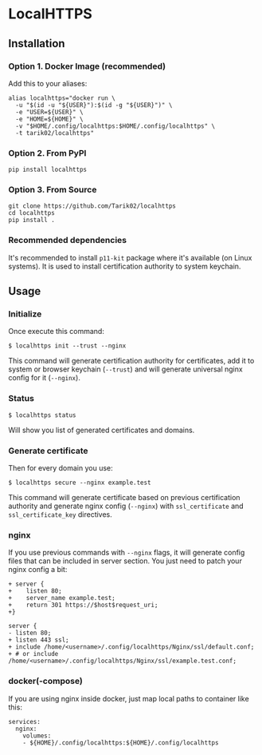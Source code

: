 # LocalHTTPS

## Installation

### Option 1. Docker Image (recommended)

Add this to your aliases:
```
alias localhttps="docker run \
  -u "$(id -u "${USER}"):$(id -g "${USER}")" \
  -e "USER=${USER}" \
  -e "HOME=${HOME}" \
  -v "$HOME/.config/localhttps:$HOME/.config/localhttps" \
  -t tarik02/localhttps"
```

### Option 2. From PyPI

```
pip install localhttps
```

### Option 3. From Source

```
git clone https://github.com/Tarik02/localhttps
cd localhttps
pip install .
```

### Recommended dependencies

It's recommended to install `p11-kit` package where it's available (on Linux systems). It is used to install certification authority to system keychain.

## Usage

### Initialize

Once execute this command:
```
$ localhttps init --trust --nginx
```

This command will generate certification authority for certificates, add it to system or browser keychain (`--trust`) and will generate universal nginx config for it (`--nginx`).


### Status

```
$ localhttps status
```

Will show you list of generated certificates and domains.


### Generate certificate

Then for every domain you use:
```
$ localhttps secure --nginx example.test
```

This command will generate certificate based on previous certification authority and generate nginx config (`--nginx`) with `ssl_certificate` and `ssl_certificate_key` directives.

### nginx

If you use previous commands with `--nginx` flags, it will generate config files that can be included in server section. You just need to patch your nginx config a bit:
```
+ server {
+    listen 80;
+    server_name example.test;
+    return 301 https://$host$request_uri;
+}

server {
- listen 80;
+ listen 443 ssl;
+ include /home/<username>/.config/localhttps/Nginx/ssl/default.conf;
+ # or include /home/<username>/.config/localhttps/Nginx/ssl/example.test.conf;
```

### docker(-compose)

If you are using nginx inside docker, just map local paths to container like this:
```
services:
  nginx:
    volumes:
    - ${HOME}/.config/localhttps:${HOME}/.config/localhttps
```
